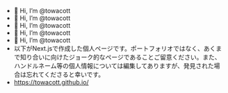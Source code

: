 - 👋 Hi, I’m @towacott
- 👋 Hi, I’m @towacott
- 👋 Hi, I’m @towacott
- 👋 Hi, I’m @towacott
- 👋 Hi, I’m @towacott
- 以下がNext.jsで作成した個人ページです。ポートフォリオではなく、あくまで知り合いに向けたジョーク的なページであることご留意ください。また、ハンドルネーム等の個人情報については編集してありますが、発見された場合は忘れてくださると幸いです。
- https://towacott.github.io/

<!---
towacott/towacott is a ✨ special ✨ repository because its `README.md` (this file) appears on your GitHub profile.
You can click the Preview link to take a look at your changes.
--->
